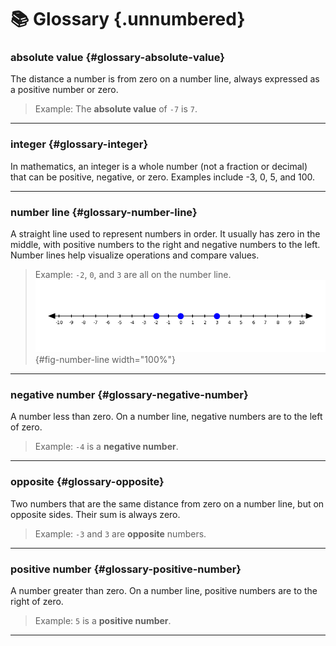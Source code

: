 # 📚 Glossary {.unnumbered}


### absolute value {#glossary-absolute-value}

The distance a number is from zero on a number line, always expressed as a positive number or zero.

> Example: The **absolute value** of `-7` is `7`.

---

### integer {#glossary-integer}

In mathematics, an integer is a whole number (not a fraction or decimal) that can be positive, negative, or zero. Examples include -3, 0, 5, and 100. 

---

### number line {#glossary-number-line}

A straight line used to represent numbers in order. It usually has zero in the middle, with positive numbers to the right and negative numbers to the left. Number lines help visualize operations and compare values.

> Example: `-2`, `0`, and `3` are all on the number line.
> ![Number line example](images/Glossary/number_line_example.png){#fig-number-line width="100%"}

---

### negative number {#glossary-negative-number}

A number less than zero. On a number line, negative numbers are to the left of zero.

> Example: `-4` is a **negative number**.

---

### opposite {#glossary-opposite}

Two numbers that are the same distance from zero on a number line, but on opposite sides. Their sum is always zero.

> Example: `-3` and `3` are **opposite** numbers.

---

### positive number {#glossary-positive-number}

A number greater than zero. On a number line, positive numbers are to the right of zero.

> Example: `5` is a **positive number**.

---
